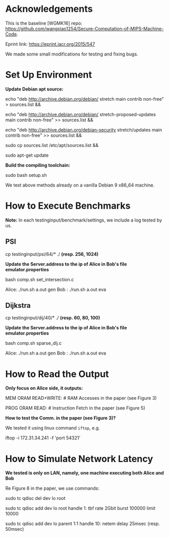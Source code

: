 # Acknowledgements

This is the baseline [WGMK16] repo: https://github.com/wangxiao1254/Secure-Computation-of-MIPS-Machine-Code.

Eprint link: https://eprint.iacr.org/2015/547

We made some small modifications for testing and fixing bugs.

# Set Up Environment

**Update Debian apt source:**

echo "deb http://archive.debian.org/debian/ stretch main contrib non-free" > sources.list &&

echo "deb http://archive.debian.org/debian/ stretch-proposed-updates main contrib non-free" >> sources.list &&

echo "deb http://archive.debian.org/debian-security stretch/updates main contrib non-free" >> sources.list &&

sudo cp sources.list /etc/apt/sources.list &&

sudo apt-get update

**Build the compiling toolchain:**

sudo bash setup.sh

We test above methods already on a vanilla Debian 9 x86_64 machine.

# How to Execute Benchmarks

**Note:** In each testinginput/benchmark/settings, we include a log tested by us.

## PSI

cp testinginput/psi/64/* ./    **(resp. 256, 1024)**

**Update the Server.address to the ip of Alice in Bob's file emulator.properties**

bash comp.sh set_intersection.c

Alice: ./run.sh a.out gen
Bob : ./run.sh a.out eva

## Dijkstra

cp testinginput/dij/40/* ./    **(resp. 60, 80, 100)**

**Update the Server.address to the ip of Alice in Bob's file emulator.properties**

bash comp.sh sparse_dij.c

Alice: ./run.sh a.out gen
Bob : ./run.sh a.out eva

# How to Read the Output

**Only focus on Alice side, it outputs:**

MEM ORAM READ+WRITE: # RAM Accesses in the paper (see Figure 3)

PROG ORAM READ: # Instruction Fetch in the paper (see Figure 5)

**How to test the Comm. in the paper (see Figure 3)?**

We tested it using linux command `iftop`, e.g.

iftop -i 172.31.34.241 -f 'port 54321'

# How to Simulate Network Latency

**We tested is only on LAN, namely, one machine executing both Alice and Bob**

Re Figure 8 in the paper, we use commands:

sudo tc qdisc del dev lo root

sudo tc qdisc add dev lo root handle 1: tbf rate 2Gbit burst 100000 limit 10000

sudo tc qdisc add dev lo parent 1:1 handle 10: netem delay 25msec (resp. 50msec)
